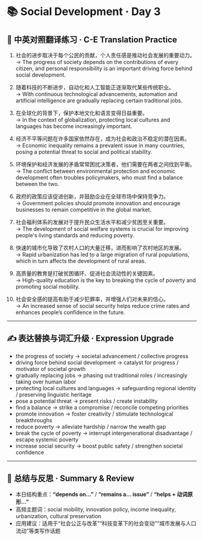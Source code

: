 # 📚 Social Development · Day 3

## 📖 中英对照翻译练习 · C-E Translation Practice

1. 社会的进步取决于每个公民的贡献，个人责任感是推动社会发展的重要动力。  
   → The progress of society depends on the contributions of every citizen, and personal responsibility is an important driving force behind social development.

2. 随着科技的不断进步，自动化和人工智能正逐渐取代某些传统职业。  
   → With continuous technological advancements, automation and artificial intelligence are gradually replacing certain traditional jobs.

3. 在全球化的背景下，保护本地文化和语言变得日益重要。  
   → In the context of globalization, protecting local cultures and languages has become increasingly important.

4. 经济不平等问题在许多国家依然存在，成为社会和政治不稳定的潜在因素。  
   → Economic inequality remains a prevalent issue in many countries, posing a potential threat to social and political stability.

5. 环境保护和经济发展的矛盾常常困扰决策者，他们需要在两者之间找到平衡。  
   → The conflict between environmental protection and economic development often troubles policymakers, who must find a balance between the two.

6. 政府的政策应该促进创新，并鼓励企业在全球市场中保持竞争力。  
   → Government policies should promote innovation and encourage businesses to remain competitive in the global market.

7. 社会福利体系的发展对于提升民众生活水平和减少贫困至关重要。  
   → The development of social welfare systems is crucial for improving people's living standards and reducing poverty.

8. 快速的城市化导致了农村人口的大量迁移，进而影响了农村地区的发展。  
   → Rapid urbanization has led to a large migration of rural populations, which in turn affects the development of rural areas.

9. 高质量的教育是打破贫困循环、促进社会流动性的关键因素。  
   → High-quality education is the key to breaking the cycle of poverty and promoting social mobility.

10. 社会安全感的提高有助于减少犯罪率，并增强人们对未来的信心。  
    → An increased sense of social security helps reduce crime rates and enhances people’s confidence in the future.

---

## ✍️ 表达替换与词汇升级 · Expression Upgrade

- the progress of society → societal advancement / collective progress  
- driving force behind social development → catalyst for progress / motivator of societal growth  
- gradually replacing jobs → phasing out traditional roles / increasingly taking over human labor  
- protecting local cultures and languages → safeguarding regional identity / preserving linguistic heritage  
- pose a potential threat → present risks / create instability  
- find a balance → strike a compromise / reconcile competing priorities  
- promote innovation → foster creativity / stimulate technological breakthroughs  
- reduce poverty → alleviate hardship / narrow the wealth gap  
- break the cycle of poverty → interrupt intergenerational disadvantage / escape systemic poverty  
- increase social security → boost public safety / strengthen societal confidence

---

## 🧠 总结与反思 · Summary & Review

- 本日结构重点：**“depends on…”** / **“remains a… issue”** / **“helps + 动词原形…”**  
- 高频主题词：social mobility, innovation policy, income inequality, urbanization, cultural preservation  
- 应用建议：适用于“社会公正与改革”“科技变革下的社会变动”“城市发展与人口流动”等类写作话题
